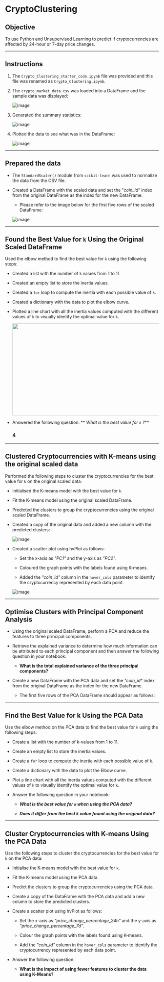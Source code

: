 # CryptoClustering

## **Objective**

To use Python and Unsupervised Learning to predict if cryptocurrencies are affected by 24-hour or 7-day price changes.

---

## **Instructions**

1. The `Crypto_Clustering_starter_code.ipynb` file was provided and this file was renamed as `Crypto_Clustering.ipynb`.
   
2. The `crypto_market_data.csv` was loaded into a DataFrame and the sample data was displayed:

   ![image](https://github.com/Mago281/CryptoClustering/assets/131424690/3e635b09-d9a0-4631-92ad-796be9b0ef37)
    
3.  Generated the summary statistics:

     ![image](https://github.com/Mago281/CryptoClustering/assets/131424690/cfe8217b-b8df-4ddc-9f16-c15cca15be3e)
   
4. Plotted the data to see what was in the DataFrame:

   ![image](https://github.com/Mago281/CryptoClustering/assets/131424690/ad932e55-01ff-46e8-bfa0-0685567cca1d)

---

## **Prepared the data**

- The `StandardScaler()` module from `scikit-learn` was used to normalize the data from the CSV file.

- Created a DataFrame with the scaled data and set the "_coin_id_" index from the original DataFrame as the index for the new DataFrame.

   * Please refer to the image below for the first five rows of the scaled DataFrame:
     
    ![image](https://github.com/Mago281/CryptoClustering/assets/131424690/ca8947a4-4101-45f1-9d5d-8598da67218c)


---

## **Found the Best Value for `k` Using the Original Scaled DataFrame**

Used the elbow method to find the best value for `k` using the following steps:

  - Created a list with the number of `k` values from 1 to 11.
    
  - Created an empty list to store the inertia values.
    
  - Created a `for` loop to compute the inertia with each possible value of `k`.
    
  - Created a dictionary with the data to plot the elbow curve.
    
  - Plotted a line chart with all the inertia values computed with the different values of `k` to visually identify the optimal value for `k`.

     <img src="https://github.com/Mago281/CryptoClustering/assets/131424690/bd3f4052-6d7f-4594-b4dd-a425ff556df0" width="700" height="300">
    

  - Answered the following question:
   ** _What is the best value for `k` ?_**
    ### 4

---

## **Clustered Cryptocurrencies with K-means using the original scaled data**

Performed the following steps to cluster the cryptocurrencies for the best value for `k` on the original scaled data:

- Initialised the K-means model with the best value for `k`.

- Fit the K-means model using the original scaled DataFrame.

- Predicted the clusters to group the cryptocurrencies using the original scaled DataFrame.

- Created a copy of the original data and added a new column with the predicted clusters:

  ![image](https://github.com/Mago281/CryptoClustering/assets/131424690/bbd4055d-4a53-4def-8e91-c9965c0a4fb8)

- Created a scatter plot using hvPlot as follows:

   * Set the x-axis as _"PC1"_ and the y-axis as _"PC2"_.

   * Coloured the graph points with the labels found using K-means.

   * Added the _"coin_id"_ column in the `hover_cols` parameter to identify the cryptocurrency represented by each data point.
 
  ![image](https://github.com/Mago281/CryptoClustering/assets/131424690/6c00b1ee-869c-4f87-925f-40d1bb686ba8)


---

## **Optimise Clusters with Principal Component Analysis**

- Using the original scaled DataFrame, perform a PCA and reduce the features to three principal components.

- Retrieve the explained variance to determine how much information can be attributed to each principal component and then answer the following question in your notebook:

    * **What is the total explained variance of the three principal components?**
      

- Create a new DataFrame with the PCA data and set the _"coin_id"_ index from the original DataFrame as the index for the new DataFrame.

    * The first five rows of the PCA DataFrame should appear as follows:



---

## **Find the Best Value for k Using the PCA Data**

Use the elbow method on the PCA data to find the best value for `k` using the following steps:

- Create a list with the number of k-values from 1 to 11.

- Create an empty list to store the inertia values.

- Create a `for` loop to compute the inertia with each possible value of `k`.

- Create a dictionary with the data to plot the Elbow curve.

- Plot a line chart with all the inertia values computed with the different values of `k` to visually identify the optimal value for `k`.

- Answer the following question in your notebook:

   * _**What is the best value for `k` when using the PCA data?**_
     

   * _**Does it differ from the best k value found using the original data?**_




---

## **Cluster Cryptocurrencies with K-means Using the PCA Data**

Use the following steps to cluster the cryptocurrencies for the best value for `k` on the PCA data:

- Initialise the K-means model with the best value for `k`.

- Fit the K-means model using the PCA data.

- Predict the clusters to group the cryptocurrencies using the PCA data.

- Create a copy of the DataFrame with the PCA data and add a new column to store the predicted clusters.

- Create a scatter plot using hvPlot as follows:

   * Set the x-axis as _"price_change_percentage_24h"_ and the y-axis as _"price_change_percentage_7d"_.

   * Colour the graph points with the labels found using K-means.

   * Add the _"coin_id"_ column in the `hover_cols` parameter to identify the cryptocurrency represented by each data point.

- Answer the following question:

   * **What is the impact of using fewer features to cluster the data using K-Means?**

















